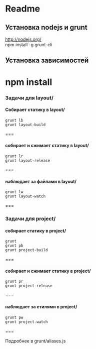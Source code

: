 # Readme

## Установка nodejs и grunt
http://nodejs.org/  
npm install -g grunt-cli

## Установка зависимостей
npm install
===

### Задачи для layout/
#### Собирает статику в layout/
```
grunt lb
grunt layout-build
```
===

#### собирает и сжимает статику в layout/
```
grunt lr
grunt layout-release
```
===

#### наблюдает за файлами в layout/
```
grunt lw
grunt layout-watch
```
===

### Задачи для project/
#### собирает статику в project/
```
grunt
grunt pb
grunt project-build
```
===

#### собирает и сжимает статику в project/
```
grunt pr
grunt project-release
```
===

#### наблюдает за стилями в project/
```
grunt pw
grunt project-watch
```
===

Подробнее в grunt/aliases.js